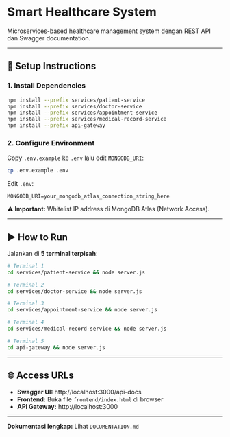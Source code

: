 # Smart Healthcare System

Microservices-based healthcare management system dengan REST API dan Swagger documentation.

---

## 🚀 Setup Instructions

### 1. Install Dependencies

```bash
npm install --prefix services/patient-service
npm install --prefix services/doctor-service
npm install --prefix services/appointment-service
npm install --prefix services/medical-record-service
npm install --prefix api-gateway
```

### 2. Configure Environment

Copy `.env.example` ke `.env` lalu edit `MONGODB_URI`:

```bash
cp .env.example .env
```

Edit `.env`:
```env
MONGODB_URI=your_mongodb_atlas_connection_string_here
```

**⚠️ Important:** Whitelist IP address di MongoDB Atlas (Network Access).

---

## ▶️ How to Run

Jalankan di **5 terminal terpisah**:

```bash
# Terminal 1
cd services/patient-service && node server.js

# Terminal 2
cd services/doctor-service && node server.js

# Terminal 3
cd services/appointment-service && node server.js

# Terminal 4
cd services/medical-record-service && node server.js

# Terminal 5
cd api-gateway && node server.js
```

---

## 🌐 Access URLs

- **Swagger UI:** http://localhost:3000/api-docs
- **Frontend:** Buka file `frontend/index.html` di browser
- **API Gateway:** http://localhost:3000

---

**Dokumentasi lengkap:** Lihat `DOCUMENTATION.md`
